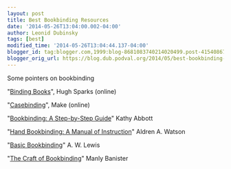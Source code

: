 ```yaml
---
layout: post
title: Best Bookbinding Resources
date: '2014-05-26T13:04:00.002-04:00'
author: Leonid Dubinsky
tags: [best]
modified_time: '2014-05-26T13:04:44.137-04:00'
blogger_id: tag:blogger.com,1999:blog-8681083740214020499.post-4154086718732596226
blogger_orig_url: https://blog.dub.podval.org/2014/05/best-bookbinding-resources.html
---
```


Some pointers on bookbinding

"[Binding Books](http://www.csparks.com/Bookbinding/)", Hugh Sparks (online)

"[Casebinding](http://makezine.com/2012/04/23/casebinding-video-for-diy-bookbinders/)", Make (online)

"[Bookbinding: A Step-by-Step Guide](http://www.amazon.com/gp/product/1847971539/)" Kathy Abbott

"[Hand Bookbinding: A Manual of Instruction](http://www.amazon.com/gp/product/048629157X/)" Aldren A. Watson

"[Basic Bookbinding](http://www.amazon.com/gp/product/0486201694/)" A. W. Lewis

"[The Craft of Bookbinding](http://www.amazon.com/gp/product/0486278522/)" Manly Banister
